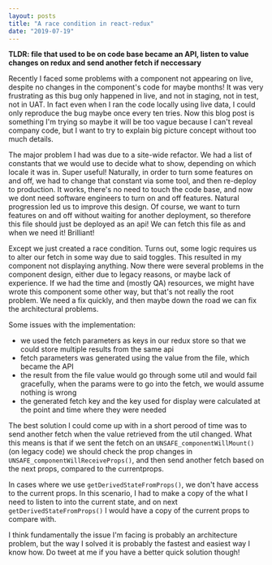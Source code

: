 ```yaml
---
layout: posts
title: "A race condition in react-redux"
date: "2019-07-19"
---
```


**TLDR: file that used to be on code base became an API, listen to value changes on redux and send another fetch if neccessary** 

Recently I faced some problems with a component not appearing on live, despite no changes in the component's code for maybe months! It was very frustrating as this bug only happened in live, and not in staging, not in test, not in UAT. In fact even when I ran the code locally using live data, I could only reproduce the bug maybe once every ten tries. Now this blog post is something I'm trying so maybe it will be too vague because I can't reveal company code, but I want to try to explain big picture concept without too much details.

The major problem I had was due to a site-wide refactor. We had a list of constants that we would use to decide what to show, depending on which locale it was in. Super useful! Naturally, in order to turn some features on and off, we had to change that constant via some tool, and then re-deploy to production. It works, there's no need to touch the code base,  and now we dont need software engineers to turn on and off features. Natural progression led us to improve this design. Of course, we want to turn features on and off without waiting for another deployment, so therefore this file should just be deployed as an api! We can fetch this file as and when we need it! Brilliant!

Except we just created a race condition. Turns out, some logic requires us to alter our fetch in some way due to said toggles. This resulted in my component not displaying anything. Now there were several problems in the component design, either due to legacy reasons, or maybe lack of experience. If we had the time and (mostly QA) resources, we might have wrote this component some other way, but that's not really the root problem. We need a fix quickly, and then maybe down the road we can fix the architectural problems.

Some issues with the implementation:
- we used the fetch parameters as keys in our redux store so that we could store multiple results from the same api
- fetch parameters was generated using the value from the file, which became the API
- the result from the file value would go through some util and would fail gracefully, when the params were to go into the fetch, we would assume nothing is wrong
- the generated fetch key and the key used for display were calculated at the point and time where they were needed

The best solution I could come up with in a short perood of time was to send another fetch when the value retrieved from the util changed. What this means is that if we sent the fetch on an `UNSAFE_componentWillMount()` (on legacy code) we should check the prop changes in `UNSAFE_componentWillReceiveProps()`, and then send another fetch based on the next props, compared to the currentprops.

In cases where we use `getDerivedStateFromProps()`, we don't have access to the current props. In this scenario, I had to make a copy of the what I need to listen to into the current state, and on next `getDerivedStateFromProps()` I would have a copy of the current props to compare with.

I think fundamentally the issue I'm facing is probably an architecture problem, but the way I solved it is probably the fastest and easiest way I know how. Do tweet at me if you have a better quick solution though!